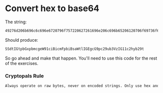 # Convert hex to base64
The string:
```bash
49276d206b696c6c696e6720796f757220627261696e206c696b65206120706f69736f6e6f7573206d757368726f6f6d
```

Should produce:
```bash
SSdtIGtpbGxpbmcgeW91ciBicmFpbiBsaWtlIGEgcG9pc29ub3VzIG11c2hyb29t
```
So go ahead and make that happen. You'll need to use this code for the rest of the exercises.

### Cryptopals Rule
```bash
Always operate on raw bytes, never on encoded strings. Only use hex and base64 for pretty-printing.
```
